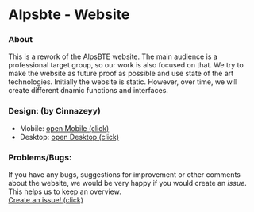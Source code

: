 

# Alpsbte - Website

### About
This is a rework of the AlpsBTE website. The main audience is a professional target group, so our work is also focused on that. We try to make the website as future proof as possible and use state of the art technologies. Initially the website is static. However, over time, we will create different dnamic functions and interfaces. 


### Design: (by Cinnazeyy)
* Mobile: [open Mobile (click)](https://xd.adobe.com/view/d6bc704e-f1c8-4187-a736-2bff2d5aef7c-83ef/)
* Desktop: [open Desktop (click)](https://xd.adobe.com/view/0ba20a0e-d13a-4c14-ad3f-28d8845cca87-5ef1/)


### Problems/Bugs:
If you have any bugs, suggestions for improvement or other comments about the website, we would be very happy if you would create an *issue*. This helps us to keep an overview.  
[Create an issue! (click)](https://github.com/AlpsBTE/alpsbte-website/issues/new)
